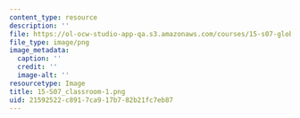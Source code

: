 ```yaml
---
content_type: resource
description: ''
file: https://ol-ocw-studio-app-qa.s3.amazonaws.com/courses/15-s07-globalhealth-lab-spring-2013/21592522c8917ca917b782b21fc7eb87_15-S07_classroom-1.png
file_type: image/png
image_metadata:
  caption: ''
  credit: ''
  image-alt: ''
resourcetype: Image
title: 15-S07_classroom-1.png
uid: 21592522-c891-7ca9-17b7-82b21fc7eb87
---
```

